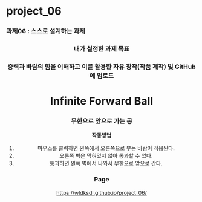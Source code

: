 # project_06
### 과제06 : 스스로 설계하는 과제
<div align="center">

### 내가 설정한 과제 목표
### 중력과 바람의 힘을 이해하고 이를 활용한 자유 창작(작품 제작) 및 GitHub에 업로드


# Infinite Forward Ball
### 무한으로 앞으로 가는 공


**작동방법**
1) 마우스를 클릭하면 왼쪽에서 오른쪽으로 부는 바람이 적용된다.
2) 오른쪽 벽은 막혀있지 않아 통과할 수 있다.
3) 통과하면 왼쪽 벽에서 나와서 무한으로 앞으로 간다.

### Page
https://wldksdl.github.io/project_06/

</div>